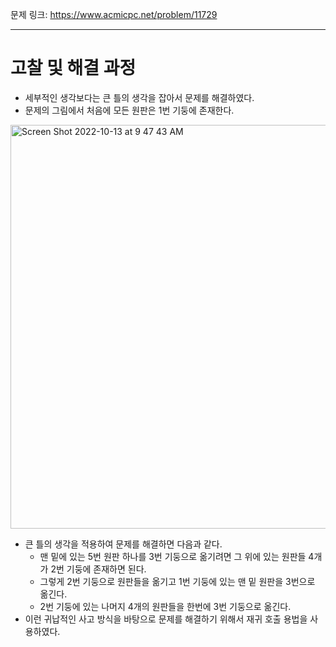 문제 링크: https://www.acmicpc.net/problem/11729
- - -
# 고찰 및 해결 과정
- 세부적인 생각보다는 큰 틀의 생각을 잡아서 문제를 해결하였다.  
- 문제의 그림에서 처음에 모든 원판은 1번 기둥에 존재한다.  
<img width="646" alt="Screen Shot 2022-10-13 at 9 47 43 AM" src="https://user-images.githubusercontent.com/75198221/195473599-7969901f-9b4d-4fa7-8775-8a29e1ce62ff.png">

- 큰 틀의 생각을 적용하여 문제를 해결하면 다음과 같다.  
    - 맨 밑에 있는 5번 원판 하나를 3번 기둥으로 옮기려면 그 위에 있는 원판들 4개가 2번 기둥에 존재하면 된다.  
    - 그렇게 2번 기둥으로 원판들을 옮기고 1번 기둥에 있는 맨 밑 원판을 3번으로 옮긴다.  
    - 2번 기둥에 있는 나머지 4개의 원판들을 한번에 3번 기둥으로 옮긴다.  
- 이런 귀납적인 사고 방식을 바탕으로 문제를 해결하기 위해서 재귀 호출 용법을 사용하였다.  